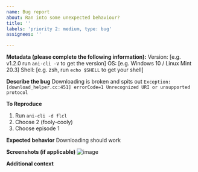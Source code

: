 ```yaml
---
name: Bug report
about: Ran into some unexpected behaviour?
title: ''
labels: 'priority 2: medium, type: bug'
assignees: ''

---
```


**Metadata (please complete the following information):**
Version: [e.g. v1.2.0 run `ani-cli -V` to get the version]
OS: [e.g. Windows 10 / Linux Mint 20.3]
Shell: [e.g. zsh, run `echo $SHELL` to get your shell]

**Describe the bug**
Downloading is broken and spits out `Exception: [download_helper.cc:451] errorCode=1 Unrecognized URI or unsupported protocol`

**To Reproduce**
1. Run `ani-cli -d flcl`
2. Choose 2 (fooly-cooly)
3. Choose episode 1

**Expected behavior**
Downloading should work

**Screenshots (if applicable)**
![image](https://user-images.githubusercontent.com/82055622/151030428-2e78d15f-4ba9-4d86-b6f3-8307557b4b29.png)

**Additional context**
